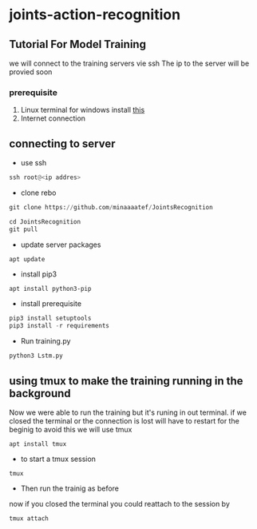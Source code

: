 # joints-action-recognition

## Tutorial For Model Training
we will connect to the training servers vie ssh 
The ip to the server will be provied soon

### prerequisite
1. Linux terminal 
	for windows install [this](https://www.howtogeek.com/336775/how-to-enable-and-use-windows-10s-built-in-ssh-commands/)
2. Internet connection

## connecting to server
* use ssh
 ```python
 ssh root@<ip addres> 
```
* clone rebo
```python 
git clone https://github.com/minaaaatef/JointsRecognition
```
```python
cd JointsRecognition
git pull
```
* update server packages 
```python 
apt update 
```
* install pip3
```pytohn
apt install python3-pip
```
* install prerequisite
```python 
pip3 install setuptools
pip3 install -r requirements
```
* Run training.py
```python
python3 Lstm.py
```


## using tmux to make the training running in the background 
Now we were able to run the training but it's runing in out terminal. if we closed the terminal or the connection is lost will have to restart for the beginig 
to avoid this we will use tmux

```pytohn 
apt install tmux
```

* to start a tmux session 
``` pythyon 
tmux
```

* Then run the trainig as before 

now if you closed the terminal you could reattach to the session by 
```python 
tmux attach
```


